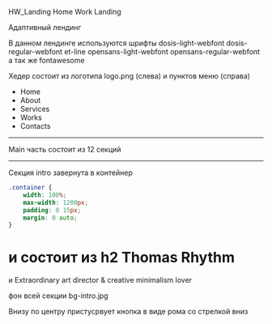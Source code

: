 HW_Landing
Home Work Landing

Адаптивный лендинг

В данном лендинге используются шрифты
dosis-light-webfont
dosis-regular-webfont
et-line
opensans-light-webfont
opensans-regular-webfont
а так же fontawesome


Хедер состоит из логотипа logo.png (слева)
и пунктов меню (справа)
- Home
- About
- Services
- Works
- Contacts

---
Main часть состоит из 12 секций

---
Секция intro завернута в контейнер 
```css
.container {
	width: 100%;
	max-width: 1200px;
	padding: 0 15px;
	margin: 0 auto;
}
```
и состоит из 
h2
Thomas Rhythm
==============

и <span> Extraordinary art director & creative minimalism lover

фон всей секции bg-intro.jpg

Внизу по центру пристусрвует кнопка в виде рома со стрелкой вниз

